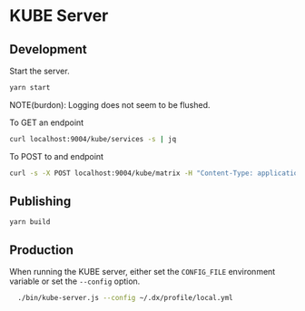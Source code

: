 # KUBE Server

## Development

Start the server.

```bash
yarn start  
```

NOTE(burdon): Logging does not seem to be flushed.

To GET an endpoint

```bash
curl localhost:9004/kube/services -s | jq
```

To POST to and endpoint

```bash
curl -s -X POST localhost:9004/kube/matrix -H "Content-Type: application/json" -d '{ "pattern": "test" }' | jq
```

## Publishing

```
yarn build

```

## Production

When running the KUBE server, either set the `CONFIG_FILE` environment variable or set the `--config` option.

```bash
  ./bin/kube-server.js --config ~/.dx/profile/local.yml
```
